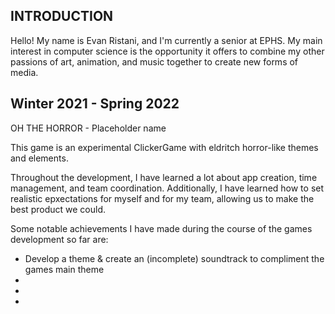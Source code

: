 ## INTRODUCTION 
Hello! My name is Evan Ristani, and I'm currently a senior at EPHS. My main interest in computer science is the opportunity it offers to combine my other passions of art, animation, and music together to create new forms of media. 

## Winter 2021 - Spring 2022 

OH THE HORROR - Placeholder name 
  
This game is an experimental ClickerGame with eldritch horror-like themes and elements. 
 
Throughout the development, I have learned a lot about app creation, time management, and team coordination. 
Additionally, I have learned how to set realistic epxectations for myself and for my team, allowing us to make the best product we could. 
 
Some notable achievements I have made during the course of the games development so far are:
* Develop a theme & create an (incomplete) soundtrack to compliment the games main theme 
*       
*
*
